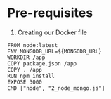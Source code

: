 # Pre-requisites # 
1) Creating our Docker file

```
FROM node:latest
ENV MONGODB_URL=${MONGODB_URL}
WORKDIR /app
COPY package.json /app
COPY . /app
RUN npm install
EXPOSE 3000
CMD ["node", "2_node_mongo.js"]
```